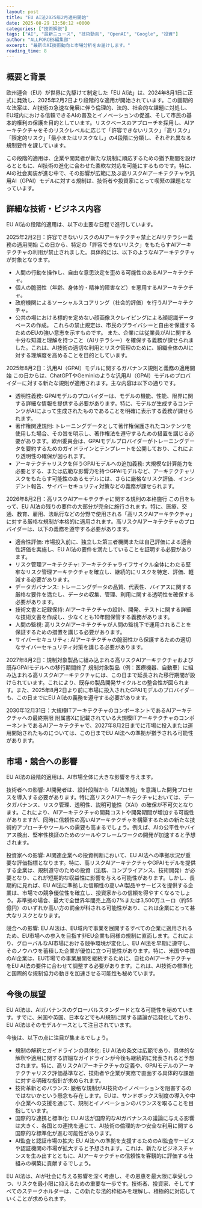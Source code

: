 ```yaml
---
layout: post
title: "EU AI法2025年2月適用開始"
date: 2025-08-29 13:50:12 +0000
categories: ["技術解説"]
tags: ["AI", "最新ニュース", "技術動向", "OpenAI", "Google", "投資"]
author: "ALLFORCES編集部"
excerpt: "最新のAI技術動向と市場分析をお届けします。"
reading_time: 8
---
```


## 概要と背景

欧州連合（EU）が世界に先駆けて制定した「EU AI法」は、2024年8月1日に正式に発効し、2025年2月2日より段階的な適用が開始されています。この画期的な法案は、AI技術の急速な発展に伴う倫理的、法的、社会的な課題に対処し、EU域内における信頼できるAIの普及とイノベーションの促進、そして市民の基本的権利の保護を目的としています。リスクベースのアプローチを採用し、AIアーキテクチャをそのリスクレベルに応じて「許容できないリスク」「高リスク」「限定的リスク」「最小またはリスクなし」の4段階に分類し、それぞれ異なる規制要件を課しています。

この段階的適用は、企業や開発者が新たな規制に順応するための猶予期間を設けるとともに、AI技術の進化に合わせた柔軟な対応を可能にするものです。特に、AIの社会実装が進む中で、その影響が広範に及ぶ高リスクAIアーキテクチャや汎用AI（GPAI）モデルに対する規制は、技術者や投資家にとって喫緊の課題となっています。

## 詳細な技術・ビジネス内容

EU AI法の段階的適用は、以下の主要な日程で進行しています。

2025年2月2日：許容できないリスクのAIアーキテクチャ禁止とAIリテラシー義務の適用開始
この日から、特定の「許容できないリスク」をもたらすAIアーキテクチャの利用が禁止されました。具体的には、以下のようなAIアーキテクチャが対象となります。
*   人間の行動を操作し、自由な意思決定を歪める可能性のあるAIアーキテクチャ。
*   個人の脆弱性（年齢、身体的・精神的障害など）を悪用するAIアーキテクチャ。
*   政府機関によるソーシャルスコアリング（社会的評価）を行うAIアーキテクチャ。
*   公共の場における標的を定めない顔画像スクレイピングによる顔認識データベースの作成。
これらの禁止規定は、市民のプライバシーと自由を保護するためのEUの強い意志を示すものです。
また、企業には従業員がAIに関する十分な知識と理解を持つこと（AIリテラシー）を確保する義務が課せられました。これは、AI技術の適切な利用とリスク管理のために、組織全体のAIに対する理解度を高めることを目的としています。

2025年8月2日：汎用AI（GPAI）モデルに関するガバナンス規則と義務の適用開始
この日からは、ChatGPTやGeminiのような汎用AI（GPAI）モデルのプロバイダーに対する新たな規則が適用されます。主な内容は以下の通りです。
*   透明性義務: GPAIモデルのプロバイダーは、モデルの機能、性能、限界に関する詳細な情報を提供する必要があります。特に、モデルが生成するコンテンツがAIによって生成されたものであることを明確に表示する義務が課せられます。
*   著作権関連規則: トレーニングデータとして著作権保護されたコンテンツを使用した場合、その旨を明示し、著作権法を遵守するための措置を講じる必要があります。欧州委員会は、GPAIモデルプロバイダーがトレーニングデータを要約するためのガイドラインとテンプレートを公開しており、これにより透明性の確保が図られます。
*   アーキテクチャリスクを伴うGPAIモデルへの追加義務: 大規模な計算能力を必要とする、または広範な影響力を持つGPAIモデルなど、アーキテクチャリスクをもたらす可能性のあるモデルには、さらに厳格なリスク評価、インシデント報告、サイバーセキュリティ対策などの義務が課せられます。

2026年8月2日：高リスクAIアーキテクチャに関する規則の本格施行
この日をもって、EU AI法の残りの要件の大部分が完全に施行されます。特に、医療、交通、教育、雇用、法執行などの分野で使用される「高リスクAIアーキテクチャ」に対する厳格な規制が本格的に適用されます。高リスクAIアーキテクチャのプロバイダーは、以下の義務を遵守する必要があります。
*   適合性評価: 市場投入前に、独立した第三者機関または自己評価による適合性評価を実施し、EU AI法の要件を満たしていることを証明する必要があります。
*   リスク管理アーキテクチャ: アーキテクチャライフサイクル全体にわたる堅牢なリスク管理アーキテクチャを確立し、継続的にリスクを特定、評価、軽減する必要があります。
*   データガバナンス: トレーニングデータの品質、代表性、バイアスに関する厳格な要件を満たし、データの収集、管理、利用に関する透明性を確保する必要があります。
*   技術文書と記録保持: AIアーキテクチャの設計、開発、テストに関する詳細な技術文書を作成し、少なくとも10年間保管する義務があります。
*   人間の監視: 高リスクAIアーキテクチャが人間の監視下で運用されることを保証するための措置を講じる必要があります。
*   サイバーセキュリティ: AIアーキテクチャの脆弱性から保護するための適切なサイバーセキュリティ対策を講じる必要があります。

2027年8月2日：規制対象製品に組み込まれる高リスクAIアーキテクチャおよび既存GPAIモデルへの移行期間終了
規制対象製品（例：医療機器、自動車）に組み込まれる高リスクAIアーキテクチャには、この日まで延長された移行期間が設けられています。これにより、既存の製品開発サイクルとの整合性が図られます。また、2025年8月2日より前に市場に投入されたGPAIモデルのプロバイダーも、この日までにEU AI法の義務を遵守する必要があります。

2030年12月31日：大規模ITアーキテクチャのコンポーネントであるAIアーキテクチャへの最終期限
附属書Xに記載されている大規模ITアーキテクチャのコンポーネントであるAIアーキテクチャで、2027年8月2日までに市場に投入または運用開始されたものについては、この日までEU AI法への準拠が猶予される可能性があります。

## 市場・競合への影響

EU AI法の段階的適用は、AI市場全体に大きな影響を与えます。

技術者への影響:
AI開発者は、設計段階から「AI法準拠」を意識した開発プロセスを導入する必要があります。特に高リスクAIアーキテクチャにおいては、データガバナンス、リスク管理、透明性、説明可能性（XAI）の確保が不可欠となります。これにより、AIアーキテクチャの開発コストや開発期間が増加する可能性がありますが、同時に信頼性の高いAIアーキテクチャを構築するための新たな技術的アプローチやツールへの需要も高まるでしょう。例えば、AIの公平性やバイアス検出、堅牢性検証のためのツールやフレームワークの開発が加速すると予想されます。

投資家への影響:
AI関連企業への投資判断において、EU AI法への準拠状況が重要な評価指標となります。特に、高リスクAIアーキテクチャやGPAIモデルを提供する企業は、規制遵守のための投資（法務、コンプライアンス、技術開発）が必要となり、これが短期的な収益性に影響を与える可能性があります。しかし、長期的に見れば、EU AI法に準拠した信頼性の高いAI製品やサービスを提供する企業は、市場での競争優位性を確立し、投資家からの信頼を得やすくなるでしょう。非準拠の場合、最大で全世界年間売上高の7%または3,500万ユーロ（約55億円）のいずれか高い方の罰金が科される可能性があり、これは企業にとって甚大なリスクとなります。

競合への影響:
EU AI法は、EU域内で事業を展開するすべての企業に適用されるため、EU市場への参入を目指す非EU企業も同様の規制に直面します。これにより、グローバルなAI市場における競争環境が変化し、EU AI法を早期に遵守し、そのノウハウを蓄積した企業が優位に立つ可能性があります。特に、米国や中国のAI企業は、EU市場での事業展開を継続するために、自社のAIアーキテクチャをEU AI法の要件に合わせて調整する必要があります。これは、AI技術の標準化と国際的な規制協力の動きを加速させる可能性も秘めています。

## 今後の展望

EU AI法は、AIガバナンスのグローバルスタンダードとなる可能性を秘めています。すでに、米国や英国、日本などでもAI規制に関する議論が活発化しており、EU AI法はそのモデルケースとして注目されています。

今後は、以下の点に注目が集まるでしょう。
*   規制の解釈とガイドラインの具体化: EU AI法の条文は広範であり、具体的な解釈や適用に関する詳細なガイドラインが今後も継続的に発表されると予想されます。特に、高リスクAIアーキテクチャの定義や、GPAIモデルのアーキテクチャリスク評価基準など、技術者や企業が実務で直面する具体的な課題に対する明確な指針が求められます。
*   技術革新とのバランス: 厳格な規制がAI技術のイノベーションを阻害するのではないかという懸念も存在します。EUは、サンドボックス制度の導入や中小企業への支援を通じて、規制とイノベーションのバランスを取ることを目指しています。
*   国際的な連携と標準化: EU AI法が国際的なAIガバナンスの議論に与える影響は大きく、各国との連携を通じて、AI技術の倫理的かつ安全な利用に関する国際的な標準化が進む可能性があります。
*   AI監査と認証市場の拡大: EU AI法への準拠を支援するためのAI監査サービスや認証機関の市場が拡大すると予想されます。これは、新たなビジネスチャンスを生み出すとともに、AIアーキテクチャの信頼性を客観的に評価する仕組みの構築に貢献するでしょう。

EU AI法は、AIが社会に与える影響を深く考慮し、その恩恵を最大限に享受しつつ、リスクを最小限に抑えるための重要な一歩です。技術者、投資家、そしてすべてのステークホルダーは、この新たな法的枠組みを理解し、積極的に対応していくことが求められます。
